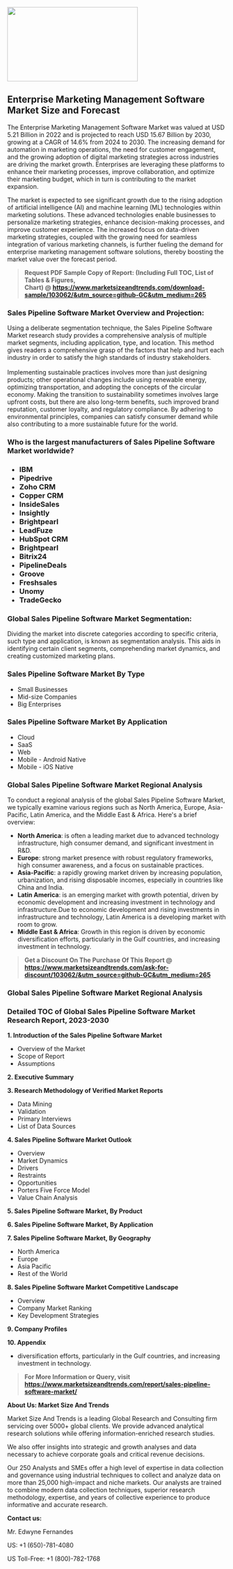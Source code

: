 <p><img class="alignnone size-medium wp-image-20088" src="https://ffe5etoiles.com/wp-content/uploads/2024/12/MST1-300x171.png" alt="" width="300" height="171" /></p><h2>Enterprise Marketing Management Software Market Size and Forecast</h2><p>The Enterprise Marketing Management Software Market was valued at USD 5.21 Billion in 2022 and is projected to reach USD 15.67 Billion by 2030, growing at a CAGR of 14.6% from 2024 to 2030. The increasing demand for automation in marketing operations, the need for customer engagement, and the growing adoption of digital marketing strategies across industries are driving the market growth. Enterprises are leveraging these platforms to enhance their marketing processes, improve collaboration, and optimize their marketing budget, which in turn is contributing to the market expansion.</p><p>The market is expected to see significant growth due to the rising adoption of artificial intelligence (AI) and machine learning (ML) technologies within marketing solutions. These advanced technologies enable businesses to personalize marketing strategies, enhance decision-making processes, and improve customer experience. The increased focus on data-driven marketing strategies, coupled with the growing need for seamless integration of various marketing channels, is further fueling the demand for enterprise marketing management software solutions, thereby boosting the market value over the forecast period.</p></p><blockquote id="" class=""><strong>Request PDF Sample Copy of Report: (Including Full TOC, List of Tables &amp; Figures, Chart)&nbsp;@&nbsp;<strong><a href="https://www.marketsizeandtrends.com/download-sample/103062/&utm_source=github-GC&utm_medium=265" target="_blank">https://www.marketsizeandtrends.com/download-sample/103062/&utm_source=github-GC&utm_medium=265</a></strong></strong></blockquote><h3 id="" class="">Sales Pipeline Software Market&nbsp;Overview and Projection:</h3><p id="" class="">Using a deliberate segmentation technique, the Sales Pipeline Software Market research study provides a comprehensive analysis of multiple market segments, including application, type, and location. This method gives readers a comprehensive grasp of the factors that help and hurt each industry in order to satisfy the high standards of industry stakeholders. <br /> <br />Implementing sustainable practices involves more than just designing products; other operational changes include using renewable energy, optimizing transportation, and adopting the concepts of the circular economy. Making the transition to sustainability sometimes involves large upfront costs, but there are also long-term benefits, such improved brand reputation, customer loyalty, and regulatory compliance. By adhering to environmental principles, companies can satisfy consumer demand while also contributing to a more sustainable future for the world.</p><h3 id="" class="">Who is the largest manufacturers of&nbsp;Sales Pipeline Software Market worldwide?</h3><h3 class=""><p><ul><li>IBM </li><li> Pipedrive </li><li> Zoho CRM </li><li> Copper CRM </li><li> InsideSales </li><li> Insightly </li><li> Brightpearl </li><li> LeadFuze </li><li> HubSpot CRM </li><li> Brightpearl </li><li> Bitrix24 </li><li> PipelineDeals </li><li> Groove </li><li> Freshsales </li><li> Unomy </li><li> TradeGecko</li></ul></p></h3><h3 id="" class="">Global&nbsp;Sales Pipeline Software Market Segmentation:</h3><p id="" class="">Dividing the market into discrete categories according to specific criteria, such type and application, is known as segmentation analysis. This aids in identifying certain client segments, comprehending market dynamics, and creating customized marketing plans.</p><h3 id="" class="">Sales Pipeline Software Market&nbsp;By Type</h3><p><p><ul><li>Small Businesses </li><li> Mid-size Companies </li><li> Big Enterprises</p></li></ul></p></p><h3 id="" class="">Sales Pipeline Software Market&nbsp;By Application</h3><p class=""><p><ul><li>Cloud </li><li> SaaS </li><li> Web </li><li> Mobile - Android Native </li><li> Mobile - iOS Native</li></ul></p></p><h3 id="" class="">Global Sales Pipeline Software Market Regional Analysis</h3><p id="" class="">To conduct a regional analysis of the global Sales Pipeline Software Market, we typically examine various regions such as North America, Europe, Asia-Pacific, Latin America, and the Middle East &amp; Africa. Here's a brief overview:</p><ul><li><strong>North America</strong>: is often a leading market due to advanced technology infrastructure, high consumer demand, and significant investment in R&amp;D.</li><li><strong>Europe</strong>: strong market presence with robust regulatory frameworks, high consumer awareness, and a focus on sustainable practices.</li><li><strong>Asia-Pacific</strong>: a rapidly growing market driven by increasing population, urbanization, and rising disposable incomes, especially in countries like China and India.</li><li><strong>Latin America</strong>: is an emerging market with growth potential, driven by economic development and increasing investment in technology and infrastructure.Due to economic development and rising investments in infrastructure and technology, Latin America is a developing market with room to grow.</li><li><strong>Middle East &amp; Africa</strong>: Growth in this region is driven by economic diversification efforts, particularly in the Gulf countries, and increasing investment in technology.</li></ul><blockquote id="" class=""><strong>Get a Discount On The Purchase Of This Report @ <strong><a href="https://www.marketsizeandtrends.com/ask-for-discount/103062/&utm_source=github-GC&utm_medium=265" target="_blank">https://www.marketsizeandtrends.com/ask-for-discount/103062/&utm_source=github-GC&utm_medium=265</a></strong></strong></blockquote><h3 id="" class="">Global Sales Pipeline Software Market Regional Analysis</h3><h3 id="" class="">Detailed TOC of Global Sales Pipeline Software Market Research Report, 2023-2030</h3><p id="" class=""><strong>1. Introduction of the Sales Pipeline Software Market</strong></p><ul><li>Overview of the Market</li><li>Scope of Report</li><li>Assumptions</li></ul><p id="" class=""><strong>2. Executive Summary</strong></p><p id="" class=""><strong>3. Research Methodology of Verified Market Reports</strong></p><ul><li>Data Mining</li><li>Validation</li><li>Primary Interviews</li><li>List of Data Sources</li></ul><p id="" class=""><strong>4. Sales Pipeline Software Market Outlook</strong></p><ul><li>Overview</li><li>Market Dynamics</li><li>Drivers</li><li>Restraints</li><li>Opportunities</li><li>Porters Five Force Model</li><li>Value Chain Analysis</li></ul><p id="" class=""><strong>5. Sales Pipeline Software Market, By Product</strong></p><p id="" class=""><strong>6. Sales Pipeline Software Market, By Application</strong></p><p id="" class=""><strong>7. Sales Pipeline Software Market, By Geography</strong></p><ul><li>North America</li><li>Europe</li><li>Asia Pacific</li><li>Rest of the World</li></ul><p id="" class=""><strong>8. Sales Pipeline Software Market Competitive Landscape</strong></p><ul><li>Overview</li><li>Company Market Ranking</li><li>Key Development Strategies</li></ul><p id="" class=""><strong>9. Company Profiles</strong></p><p id="" class=""><strong>10. Appendix</strong></p><ul><li>diversification efforts, particularly in the Gulf countries, and increasing investment in technology.</li></ul><blockquote id="" class=""><strong>For More Information or Query, visit <strong><strong><a href="https://www.marketsizeandtrends.com/report/sales-pipeline-software-market/" target="_blank">https://www.marketsizeandtrends.com/report/sales-pipeline-software-market/</a></strong></strong></strong></blockquote><p id="" class=""><strong>About Us: Market Size And Trends</strong></p><p id="" class="">Market Size And Trends is a leading Global Research and Consulting firm servicing over 5000+ global clients. We provide advanced analytical research solutions while offering information-enriched research studies.</p><p id="" class="">We also offer insights into strategic and growth analyses and data necessary to achieve corporate goals and critical revenue decisions.</p><p id="" class="">Our 250 Analysts and SMEs offer a high level of expertise in data collection and governance using industrial techniques to collect and analyze data on more than 25,000 high-impact and niche markets. Our analysts are trained to combine modern data collection techniques, superior research methodology, expertise, and years of collective experience to produce informative and accurate research.</p><p id="" class=""><strong>Contact us:</strong></p><p id="" class="">Mr. Edwyne Fernandes</p><p id="" class="">US: +1 (650)-781-4080</p><p id="" class="">US Toll-Free: +1 (800)-782-1768</p>
